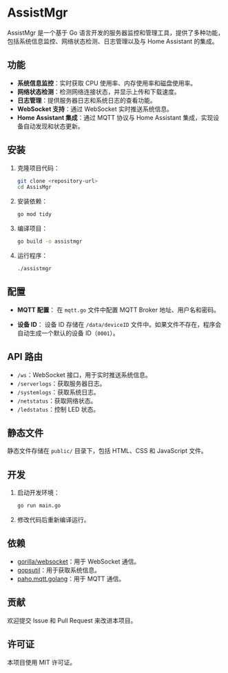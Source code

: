 # AssistMgr

AssistMgr 是一个基于 Go 语言开发的服务器监控和管理工具，提供了多种功能，包括系统信息监控、网络状态检测、日志管理以及与 Home Assistant 的集成。

## 功能

- **系统信息监控**：实时获取 CPU 使用率、内存使用率和磁盘使用率。
- **网络状态检测**：检测网络连接状态，并显示上传和下载速度。
- **日志管理**：提供服务器日志和系统日志的查看功能。
- **WebSocket 支持**：通过 WebSocket 实时推送系统信息。
- **Home Assistant 集成**：通过 MQTT 协议与 Home Assistant 集成，实现设备自动发现和状态更新。

## 安装

1. 克隆项目代码：
   ```bash
   git clone <repository-url>
   cd AssisMgr
   ```

2. 安装依赖：
   ```bash
   go mod tidy
   ```

3. 编译项目：
   ```bash
   go build -o assistmgr
   ```

4. 运行程序：
   ```bash
   ./assistmgr
   ```

## 配置

- **MQTT 配置**：
  在 `mqtt.go` 文件中配置 MQTT Broker 地址、用户名和密码。

- **设备 ID**：
  设备 ID 存储在 `/data/deviceID` 文件中。如果文件不存在，程序会自动生成一个默认的设备 ID（`0001`）。

## API 路由

- `/ws`：WebSocket 接口，用于实时推送系统信息。
- `/serverlogs`：获取服务器日志。
- `/systemlogs`：获取系统日志。
- `/netstatus`：获取网络状态。
- `/ledstatus`：控制 LED 状态。

## 静态文件

静态文件存储在 `public/` 目录下，包括 HTML、CSS 和 JavaScript 文件。

## 开发

1. 启动开发环境：
   ```bash
   go run main.go
   ```

2. 修改代码后重新编译运行。

## 依赖

- [gorilla/websocket](https://github.com/gorilla/websocket)：用于 WebSocket 通信。
- [gopsutil](https://github.com/shirou/gopsutil)：用于获取系统信息。
- [paho.mqtt.golang](https://github.com/eclipse/paho.mqtt.golang)：用于 MQTT 通信。

## 贡献

欢迎提交 Issue 和 Pull Request 来改进本项目。

## 许可证

本项目使用 MIT 许可证。